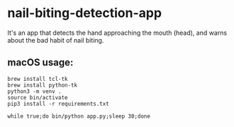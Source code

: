 # nail-biting-detection-app
It's an app that detects the hand approaching the mouth (head), and warns about the bad habit of nail biting.

## macOS usage:

```
brew install tcl-tk
brew install python-tk
python3 -m venv .
source bin/activate
pip3 install -r requirements.txt

while true;do bin/python app.py;sleep 30;done
```
